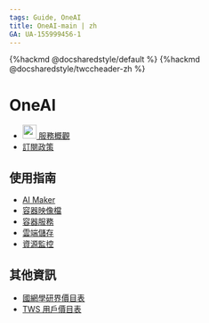 ```yaml
---
tags: Guide, OneAI
title: OneAI-main | zh
GA: UA-155999456-1
---
```


{%hackmd @docsharedstyle/default %}
{%hackmd @docsharedstyle/twccheader-zh %}

# OneAI

- [<img class="icon" src="https://cos.twcc.ai/SYS-MANUAL/uploads/upload_185428703bcf8546abc2e79d32cce6ab.png" width="25" height="25">  服務概觀](https://man.twcc.ai/@twccdocs/oneai-overview-zh)
- [訂閱政策](https://man.twcc.ai/@twccdocs/oneai-subscription-policy-zh)


使用指南 <i class="fa fa-book" aria-hidden="true"></i>
---

- [AI Maker](https://docs.oneai.twcc.ai/s/QFn7N5R-H)
- [容器映像檔](https://docs.aimaker.twcc.ai/s/WAoPe4Au5)
- [容器服務](https://docs.oneai.twcc.ai/s/yGbG4JJyi)
- [雲端儲存](https://docs.oneai.twcc.ai/s/_F4C_EzEa)
- [資源監控](https://docs.oneai.twcc.ai/s/gEQO9lvF8)

<!-- 案例教學 <i class="fa fa-lightbulb-o" aria-hidden="true"></i> 
--- -->
<!-- 
- [YOLOv3 影像辨識應用](https://docs.oneai.twcc.ai/s/_HBb4EcUs)
- [Clara 教學：使用脾臟 CT 資料集訓練 3D 分割技術模型](https://docs.oneai.twcc.ai/s/jN_wpk2c7) -->


其他資訊 <i class="fa fa-info-circle" aria-hidden="true"></i>
---

- [國網學研界價目表 <i class="fa fa-th-list" aria-hidden="true"></i>](https://man.twcc.ai/@preview-twccdocs/ByGcxa0L_#%E4%BA%BA%E5%B7%A5%E6%99%BA%E6%85%A7) 
- [TWS 用戶價目表 <i class="fa fa-th-list" aria-hidden="true"></i>](https://man.twcc.ai/@preview-twsdocs/pricing-zh#%E4%BA%BA%E5%B7%A5%E6%99%BA%E6%85%A7%EF%BC%9AOneAI) 